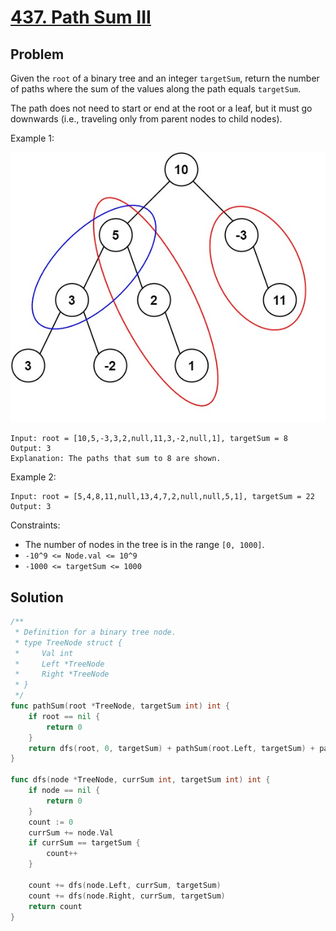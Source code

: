 # [437. Path Sum III](https://leetcode.com/problems/path-sum-iii/)

## Problem

Given the `root` of a binary tree and an integer `targetSum`, return the number of paths where the sum of the values along the path equals `targetSum`.

The path does not need to start or end at the root or a leaf, but it must go downwards (i.e., traveling only from parent nodes to child nodes).

Example 1:

![alt text](image.png)

```
Input: root = [10,5,-3,3,2,null,11,3,-2,null,1], targetSum = 8
Output: 3
Explanation: The paths that sum to 8 are shown.
```

Example 2:

```
Input: root = [5,4,8,11,null,13,4,7,2,null,null,5,1], targetSum = 22
Output: 3
```

Constraints:

- The number of nodes in the tree is in the range `[0, 1000]`.
- `-10^9 <= Node.val <= 10^9`
- `-1000 <= targetSum <= 1000`

## Solution

```go
/**
 * Definition for a binary tree node.
 * type TreeNode struct {
 *     Val int
 *     Left *TreeNode
 *     Right *TreeNode
 * }
 */
func pathSum(root *TreeNode, targetSum int) int {
    if root == nil {
        return 0
    }
    return dfs(root, 0, targetSum) + pathSum(root.Left, targetSum) + pathSum(root.Right, targetSum)
}

func dfs(node *TreeNode, currSum int, targetSum int) int {
    if node == nil {
        return 0
    }
    count := 0
    currSum += node.Val
    if currSum == targetSum {
        count++
    }

    count += dfs(node.Left, currSum, targetSum)
    count += dfs(node.Right, currSum, targetSum)
    return count
}
```